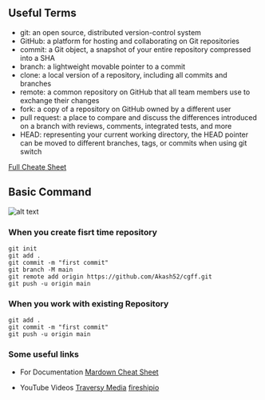 ## Useful Terms

- git: an open source, distributed version-control system
- GitHub: a platform for hosting and collaborating on Git repositories
- commit: a Git object, a snapshot of your entire repository compressed into a SHA
- branch: a lightweight movable pointer to a commit
- clone: a local version of a repository, including all commits and branches
- remote: a common repository on GitHub that all team members use to exchange their changes
- fork: a copy of a repository on GitHub owned by a different user
- pull request: a place to compare and discuss the differences introduced on a branch with reviews, comments, integrated tests, and more
- HEAD: representing your current working directory, the HEAD pointer can be moved to different branches, tags, or commits when using git switch

[Full Cheate Sheet](https://training.github.com/downloads/github-git-cheat-sheet/)

## Basic Command

![alt text](https://rubygarage.s3.amazonaws.com/uploads/article_image/file/600/git-cheatsheet-6.jpg)

### When you create fisrt time repository

```
git init
git add .
git commit -m "first commit"
git branch -M main
git remote add origin https://github.com/Akash52/cgff.git
git push -u origin main
```
### When you work with existing Repository

```
git add .
git commit -m "first commit"
git push -u origin main
```



### Some useful links 

- For Documentation
[Mardown Cheat Sheet](https://www.markdownguide.org/cheat-sheet/)

- YouTube Videos [Traversy Media](https://www.youtube.com/watch?v=SWYqp7iY_Tc) [fireshipio](https://www.youtube.com/watch?v=ecK3EnyGD8o)


